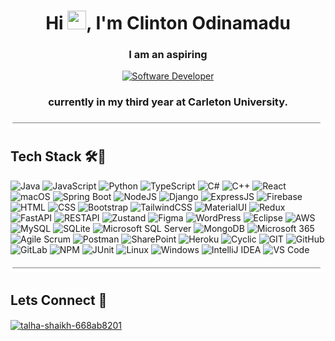 <h1 align="center">Hi <img src="https://raw.githubusercontent.com/MartinHeinz/MartinHeinz/master/wave.gif" height="30" width="30">, I'm Clinton Odinamadu</h1>
<h3 align="center">I am an aspiring</h3>

<p align="center">
  <a href="https://git.io/typing-svg">
    <img src="https://readme-typing-svg.herokuapp.com?font=Poppins&size=32&lines=Software+Developer" alt="Software Developer">
  </a>
</p>


<h3 align='center'>currently in my third year at Carleton University.</h3>

<!-- <p align="left"> <img src="https://komarev.com/ghpvc/?username=ultraodi&label=Profile%20views&color=0e75b6&style=flat" alt="ultraodi" /> </p> -->


<img src="https://github.com/KKhushhalR2405/Bio/blob/master/border.gif" width="1100px" height="10px"></h2>

<h2 align="left">Tech Stack 🛠️🚀</h2>


![Java](https://img.shields.io/badge/-Java-000000?style=flat&logo=java&logoColor=white&labelColor=ED8B00)
![JavaScript](https://img.shields.io/badge/-JavaScript-000000?style=flat&logo=javascript&logoColor=F7DF1E)
![Python](https://img.shields.io/badge/-Python-000000?style=flat&logo=python&logoColor=white&labelColor=3776AB)
![TypeScript](https://img.shields.io/badge/-TypeScript-000000?style=flat&logo=typescript&logoColor=white&labelColor=007ACC)
![C#](https://img.shields.io/badge/-C%23-000000?style=flat&logo=c-sharp&logoColor=white&labelColor=239120)
![C++](https://img.shields.io/badge/-C++-000000?style=flat&logo=c%2B%2B&logoColor=white&labelColor=00599C)
![React](https://img.shields.io/badge/-React-000000?style=flat&logo=react)
![macOS](https://img.shields.io/badge/-macOS-000000?style=flat&logo=apple&logoColor=white&labelColor=000000)
![Spring Boot](https://img.shields.io/badge/-Spring_Boot-000000?style=flat&logo=spring-boot&logoColor=white&labelColor=F2F4F9)
![NodeJS](https://img.shields.io/badge/-Nodejs-000000?style=flat&logo=Node.js)
![Django](https://img.shields.io/badge/-Django-000000?style=flat&logo=django&logoColor=white&labelColor=092E20)
![ExpressJS](https://img.shields.io/badge/-express.js-000000?style=flat&logo=express&logoColor=61DAFB)
![Firebase](https://img.shields.io/badge/-Firebase-000000?style=flat&logo=firebase&logoColor=white&labelColor=039BE5)
![HTML](https://img.shields.io/badge/-HTML-000000?style=flat&logo=html5&logoColor=white&labelColor=E34F26)
![CSS](https://img.shields.io/badge/-CSS-000000?style=flat&logo=css3&logoColor=white&labelColor=1572B6)
![Bootstrap](https://img.shields.io/badge/-Bootstrap-000000?style=flat&logo=bootstrap&logoColor=white&labelColor=7952B3)
![TailwindCSS](https://img.shields.io/badge/-TailwindCSS-000000?style=flat&logo=tailwind-css&logoColor=white&labelColor=38B2AC)
![MaterialUI](https://img.shields.io/badge/-MaterialUI-000000?style=flat&logo=mui&logoColor=white&labelColor=007FFF)
![Redux](https://img.shields.io/badge/-Redux-000000?style=flat&logo=redux&logoColor=white&labelColor=764ABC)
![FastAPI](https://img.shields.io/badge/-FastAPI-000000?style=flat&logo=fastapi&logoColor=white&labelColor=009688)
![RESTAPI](https://img.shields.io/badge/-RESTAPI-000000?style=flat&logo=api&logoColor=white&labelColor=FF6C37)
![Zustand](https://img.shields.io/badge/-Zustand-000000?style=flat&logo=zustand&logoColor=white&labelColor=181717)
![Figma](https://img.shields.io/badge/-Figma-000000?style=flat&logo=figma&logoColor=white&labelColor=F24E1E)
![WordPress](https://img.shields.io/badge/-WordPress-000000?style=flat&logo=wordpress&logoColor=white&labelColor=21759B)
![Eclipse](https://img.shields.io/badge/-Eclipse-000000?style=flat&logo=eclipse&logoColor=white&labelColor=2C2255)
![AWS](https://img.shields.io/badge/-AWS-000000?style=flat&logo=awsamplify&logoColor=white&labelColor=FF9900)
![MySQL](https://img.shields.io/badge/-MySQL-000000?style=flat&logo=mysql&labelColor=ffffff)
![SQLite](https://img.shields.io/badge/-SQLite-000000?style=flat&logo=sqlite&logoColor=white&labelColor=07405e)
![Microsoft SQL Server](https://img.shields.io/badge/-Microsoft%20SQL%20Server-000000?style=flat&logo=microsoft%20sql%20server&logoColor=white&labelColor=CC2927)
![MongoDB](https://img.shields.io/badge/-MongoDB-000000?style=flat&logo=mongodb&labelColor=ffffff)
![Microsoft 365](https://img.shields.io/badge/-Microsoft_365-000000?style=flat&logo=microsoft-365&logoColor=white&labelColor=D83B01)
![Agile Scrum](https://img.shields.io/badge/-Agile_Scrum-000000?style=flat&logo=scrumpoker&logoColor=white&labelColor=E34F26)
![Postman](https://img.shields.io/badge/-Postman-000000?style=flat&logo=postman&logoColor=white&labelColor=FF6C37)
![SharePoint](https://img.shields.io/badge/-SharePoint-000000?style=flat&logo=microsoft-sharepoint&logoColor=white&labelColor=007A5A)
![Heroku](https://img.shields.io/badge/-Heroku-000000?style=flat&logo=heroku&logoColor=white&labelColor=430098)
![Cyclic](https://img.shields.io/badge/-Cyclic-000000?style=flat&logo=cyclic&logoColor=F7DF1E)
![GIT](https://img.shields.io/badge/-Git-000000?style=flat&logo=git&logoColor=white&labelColor=F05032)
![GitHub](https://img.shields.io/badge/-GitHub-000000?style=flat&logo=github&logoColor=white&labelColor=black)
![GitLab](https://img.shields.io/badge/-GitLab-000000?style=flat&logo=gitlab&logoColor=white&labelColor=181717)
![NPM](https://img.shields.io/badge/-NPM-000000?style=flat&logo=npm&labelColor=ffffff)
![JUnit](https://img.shields.io/badge/-JUnit-000000?style=flat&logo=junit5&logoColor=white&labelColor=A2B5CD)
![Linux](https://img.shields.io/badge/-Linux-000000?style=flat&logo=linux&logoColor=black&labelColor=FCC624)
![Windows](https://img.shields.io/badge/-Windows-000000?style=flat&logo=windows&logoColor=ffffff&labelColor=0078D6)
![IntelliJ IDEA](https://img.shields.io/badge/-IntelliJ_Idea-000000?style=flat&logo=intellij-idea&logoColor=white&labelColor=FF1493)
![VS Code](https://img.shields.io/badge/-VSCode-000000?style=flat&logo=visual-studio-code&labelColor=007ACC)


<img src="https://github.com/KKhushhalR2405/Bio/blob/master/border.gif" width="1100px" height="10px"></h2>

<!--
<h2 align="left">GitHub Analytics ⚙️</h2>


<p align="center">
<a href="https://github.com/ultraodi">
<img height="180em" src="https://github-readme-stats-eight-theta.vercel.app/api?username=ultraodi&show_icons=true&theme=dark&include_all_commits=true&count_private=true"/>
<img height="180em" src="https://github-readme-stats-eight-theta.vercel.app/api/top-langs?username=ultraodi&layout=compact&langs_count=8&theme=dark"/>
</a>
</p>-->
<!--    <br>
  <img src="https://github-contribution-stats.vercel.app/api/?username=ultraodi&theme=dark" alt="Clinton's GitHub Contribution Graph"/> -->
<!--<img src="https://github.com/KKhushhalR2405/Bio/blob/master/border.gif" width="1100px" height="10px"></h2>-->

<h2 align="left">Lets Connect 🤝</h2>
<p align="center">
  
<a href="https://www.linkedin.com/in/clinton-odinamadu-5581b3230/" target="blank"><img align="center" src="https://img.shields.io/badge/linkedin-%230077B5.svg?style=for-the-badge&logo=linkedin&logoColor=white" alt="talha-shaikh-668ab8201"/></a>&nbsp;
</p>
